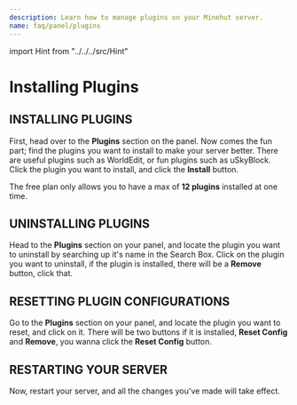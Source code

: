```yaml
---
description: Learn how to manage plugins on your Minehut server.
name: faq/panel/plugins
---
```


import Hint from "../../../src/Hint"

# Installing Plugins

## INSTALLING PLUGINS

First, head over to the **Plugins** section on the panel. Now comes the fun part; find the plugins you want to install to make your server better. There are useful plugins such as WorldEdit, or fun plugins such as uSkyBlock. Click the plugin you want to install, and click the **Install** button.

<Hint severity="error">
The free plan only allows you to have a max of <strong>12 plugins</strong> installed at one time.
</Hint>

## UNINSTALLING PLUGINS

Head to the **Plugins** section on your panel, and locate the plugin you want to uninstall by searching up it's name in the Search Box. Click on the plugin you want to uninstall, if the plugin is installed, there will be a **Remove** button, click that.

## RESETTING PLUGIN CONFIGURATIONS

Go to the **Plugins** section on your panel, and locate the plugin you want to reset, and click on it. There will be two buttons if it is installed, **Reset Config** and **Remove**, you wanna click the **Reset Config** button.

## RESTARTING YOUR SERVER

Now, restart your server, and all the changes you've made will take effect.
